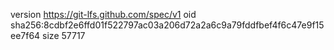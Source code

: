 version https://git-lfs.github.com/spec/v1
oid sha256:8cdbf2e6ffd01f522797ac03a206d72a2a6c9a79fddfbef4f6c47e9f15ee7f64
size 57717
